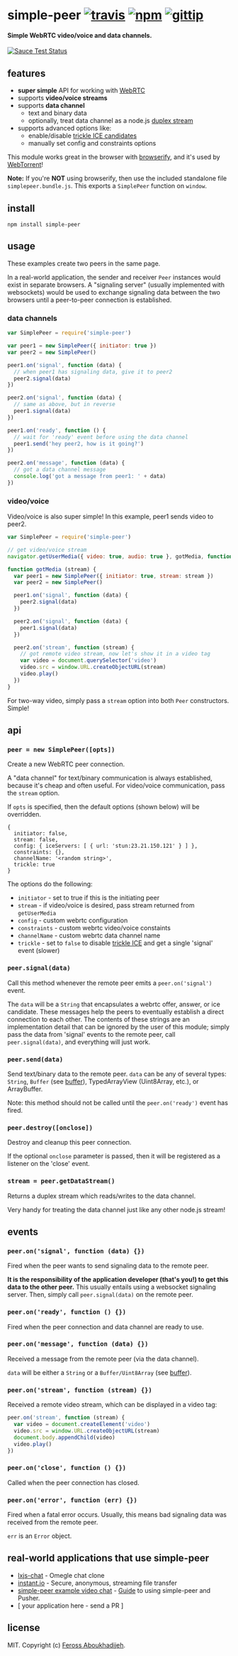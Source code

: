 # simple-peer [![travis](https://img.shields.io/travis/feross/simple-peer.svg)](https://travis-ci.org/feross/simple-peer) [![npm](https://img.shields.io/npm/v/simple-peer.svg)](https://npmjs.org/package/simple-peer) [![gittip](https://img.shields.io/gittip/feross.svg)](https://www.gittip.com/feross/)

#### Simple WebRTC video/voice and data channels.

[![Sauce Test Status](https://saucelabs.com/browser-matrix/feross-simple-peer.svg)](https://saucelabs.com/u/feross-simple-peer)

## features

- **super simple** API for working with [WebRTC](https://en.wikipedia.org/wiki/WebRTC)
- supports **video/voice streams**
- supports **data channel**
  - text and binary data
  - optionally, treat data channel as a node.js [duplex stream](http://nodejs.org/api/stream.html)
- supports advanced options like:
  - enable/disable [trickle ICE candidates](http://webrtchacks.com/trickle-ice/)
  - manually set config and constraints options

This module works great in the browser with [browserify](http://browserify.org/), and it's used by [WebTorrent](http://webtorrent.io)!

**Note:** If you're **NOT** using browserify, then use the included standalone file
`simplepeer.bundle.js`. This exports a `SimplePeer` function on `window`.

## install

```
npm install simple-peer
```

## usage

These examples create two peers in the same page.

In a real-world application, the sender and receiver `Peer` instances would exist in separate browsers. A "signaling server" (usually implemented with websockets) would be used to exchange signaling data between the two browsers until a peer-to-peer connection is established.

### data channels

```js
var SimplePeer = require('simple-peer')

var peer1 = new SimplePeer({ initiator: true })
var peer2 = new SimplePeer()

peer1.on('signal', function (data) {
  // when peer1 has signaling data, give it to peer2
  peer2.signal(data)
})

peer2.on('signal', function (data) {
  // same as above, but in reverse
  peer1.signal(data)
})

peer1.on('ready', function () {
  // wait for 'ready' event before using the data channel
  peer1.send('hey peer2, how is it going?')
})

peer2.on('message', function (data) {
  // got a data channel message
  console.log('got a message from peer1: ' + data)
})
```

### video/voice

Video/voice is also super simple! In this example, peer1 sends video to peer2.

```js
var SimplePeer = require('simple-peer')

// get video/voice stream
navigator.getUserMedia({ video: true, audio: true }, gotMedia, function () {})

function gotMedia (stream) {
  var peer1 = new SimplePeer({ initiator: true, stream: stream })
  var peer2 = new SimplePeer()

  peer1.on('signal', function (data) {
    peer2.signal(data)
  })

  peer2.on('signal', function (data) {
    peer1.signal(data)
  })

  peer2.on('stream', function (stream) {
    // got remote video stream, now let's show it in a video tag
    var video = document.querySelector('video')
    video.src = window.URL.createObjectURL(stream)
    video.play()
  })
}
```

For two-way video, simply pass a `stream` option into both `Peer` constructors. Simple!

## api

### `peer = new SimplePeer([opts])`

Create a new WebRTC peer connection.

A "data channel" for text/binary communication is always established, because it's cheap and often useful. For video/voice communication, pass the `stream` option.

If `opts` is specified, then the default options (shown below) will be overridden.

```
{
  initiator: false,
  stream: false,
  config: { iceServers: [ { url: 'stun:23.21.150.121' } ] },
  constraints: {},
  channelName: '<random string>',
  trickle: true
}
```

The options do the following:

- `initiator` - set to true if this is the initiating peer
- `stream` - if video/voice is desired, pass stream returned from `getUserMedia`
- `config` - custom webrtc configuration
- `constraints` - custom webrtc video/voice constaints
- `channelName` - custom webrtc data channel name
- `trickle` - set to `false` to disable [trickle ICE](http://webrtchacks.com/trickle-ice/) and get a single 'signal' event (slower)

### `peer.signal(data)`

Call this method whenever the remote peer emits a `peer.on('signal')` event.

The `data` will be a `String` that encapsulates a webrtc offer, answer, or ice candidate. These messages help the peers to eventually establish a direct connection to each other. The contents of these strings are an implementation detail that can be ignored by the user of this module; simply pass the data from 'signal' events to the remote peer, call `peer.signal(data)`, and everything will just work.

### `peer.send(data)`

Send text/binary data to the remote peer. `data` can be any of several types: `String`, `Buffer` (see [buffer](https://github.com/feross/buffer)), TypedArrayView (Uint8Array, etc.), or ArrayBuffer.

Note: this method should not be called until the `peer.on('ready')` event has fired.

### `peer.destroy([onclose])`

Destroy and cleanup this peer connection.

If the optional `onclose` parameter is passed, then it will be registered as a listener on the 'close' event.

### `stream = peer.getDataStream()`

Returns a duplex stream which reads/writes to the data channel.

Very handy for treating the data channel just like any other node.js stream!


## events


### `peer.on('signal', function (data) {})`

Fired when the peer wants to send signaling data to the remote peer.

**It is the responsibility of the application developer (that's you!) to get this data to the other peer.** This usually entails using a websocket signaling server. Then, simply call `peer.signal(data)` on the remote peer.

### `peer.on('ready', function () {})`

Fired when the peer connection and data channel are ready to use.

### `peer.on('message', function (data) {})`

Received a message from the remote peer (via the data channel).

`data` will be either a `String` or a `Buffer/Uint8Array` (see [buffer](https://github.com/feross/buffer)).

### `peer.on('stream', function (stream) {})`

Received a remote video stream, which can be displayed in a video tag:

```js
peer.on('stream', function (stream) {
  var video = document.createElement('video')
  video.src = window.URL.createObjectURL(stream)
  document.body.appendChild(video)
  video.play()
})
```

### `peer.on('close', function () {})`

Called when the peer connection has closed.

### `peer.on('error', function (err) {})`

Fired when a fatal error occurs. Usually, this means bad signaling data was received from the remote peer.

`err` is an `Error` object.

## real-world applications that use simple-peer

- [lxjs-chat](https://github.com/feross/lxjs-chat) - Omegle chat clone
- [instant.io](https://github.com/feross/instant.io) - Secure, anonymous, streaming file transfer
- [simple-peer example video chat](http://pushertc.herokuapp.com) - [Guide](http://blog.carbonfive.com/2014/10/16/webrtc-made-simple/) to using simple-peer and Pusher.
- \[ your application here - send a PR \]

## license

MIT. Copyright (c) [Feross Aboukhadijeh](http://feross.org).
